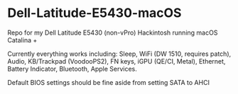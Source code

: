 # Dell-Latitude-E5430-macOS
Repo for my Dell Latitude E5430 (non-vPro) Hackintosh running macOS Catalina +

Currently everything works including: Sleep, WiFi (DW 1510, requires patch), Audio, KB/Trackpad (VoodooPS2), FN keys, iGPU (QE/CI, Metal), Ethernet, Battery Indicator, Bluetooth, Apple Services.

Default BIOS settings should be fine aside from setting SATA to AHCI


